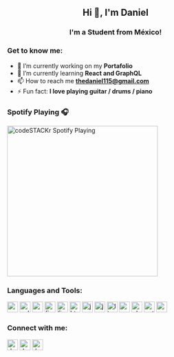 <h2 align="center">Hi 👋, I'm Daniel</h2>
<h3 align="center">I'm a Student from México!</h3>

### Get to know me:

- 🔭 I’m currently working on my **Portafolio**
- 🌱 I’m currently learning **React and GraphQL**
- 📫 How to reach me **thedaniel115@gmail.com**
- ⚡ Fun fact: **I love playing guitar / drums / piano**

### Spotify Playing 🎧

[<img src="https://spotify-github-12bb5g78n.vercel.app/api/spotify" alt="codeSTACKr Spotify Playing" width="350" />](https://open.spotify.com/user/1297668914)

### Languages and Tools:

<p align="left">
<img src="https://devicons.github.io/devicon/devicon.git/icons/angularjs/angularjs-original.svg" alt="angularjs" width="25" height="25"/> 
<img src="https://devicons.github.io/devicon/devicon.git/icons/cplusplus/cplusplus-original.svg" alt="cplusplus" width="25" height="25"/> 
<img src="https://devicons.github.io/devicon/devicon.git/icons/css3/css3-original-wordmark.svg" alt="css3" width="25" height="25"/> 
<img src="https://www.vectorlogo.zone/logos/figma/figma-icon.svg" alt="figma" width="25" height="25"/> 
<img src="https://www.vectorlogo.zone/logos/firebase/firebase-icon.svg" alt="firebase" width="25" height="25"/> 
<img src="https://devicons.github.io/devicon/devicon.git/icons/html5/html5-original-wordmark.svg" alt="html5" width="25" height="25"/> 
<img src="https://devicons.github.io/devicon/devicon.git/icons/java/java-original-wordmark.svg" alt="java" width="25" height="25"/> 
<img src="https://devicons.github.io/devicon/devicon.git/icons/javascript/javascript-original.svg" alt="javascript" width="25" height="25"/> 
<img src="https://devicons.github.io/devicon/devicon.git/icons/linux/linux-original.svg" alt="linux" width="25" height="25"/> <img src="https://devicons.github.io/devicon/devicon.git/icons/mysql/mysql-original-wordmark.svg" alt="mysql" width="25" height="25"/> 
<img src="https://devicons.github.io/devicon/devicon.git/icons/php/php-original.svg" alt="php" width="25" height="25"/> 
<img src="https://devicons.github.io/devicon/devicon.git/icons/python/python-original.svg" alt="python" width="25" height="25"/> 
<img src="https://devicons.github.io/devicon/devicon.git/icons/sass/sass-original.svg" alt="sass" width="25" height="25"/></p><p>

<!-- <img align="center" src="https://github-readme-stats.vercel.app/api/top-langs/?username=mrdanielg&layout=compact&hide=html" alt="mrdanielg" /></p> -->

### Connect with me:

<p align="left">
<a href="https://twitter.com/daniel11700" target="blank"><img align="center" src="https://cdn.jsdelivr.net/npm/simple-icons@3.0.1/icons/twitter.svg" alt="daniel11700" height="25" width="25" /></a>
<a href="https://fb.com/danielgs11" target="blank"><img align="center" src="https://cdn.jsdelivr.net/npm/simple-icons@3.0.1/icons/facebook.svg" alt="danielgs11" height="25" width="25" /></a>
<a href="https://instagram.com/daniel_garnica" target="blank"><img align="center" src="https://cdn.jsdelivr.net/npm/simple-icons@3.0.1/icons/instagram.svg" alt="daniel_garnica" height="25" width="25" /></a>
</p>

<!-- <p>&nbsp;<img align="center" src="https://github-readme-stats.vercel.app/api?username=mrdanielg&show_icons=true" alt="mrdanielg" /></p> -->
